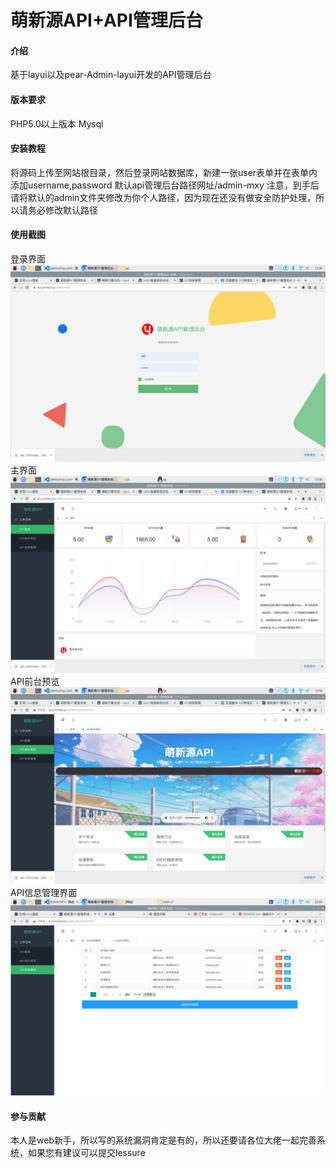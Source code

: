 # 萌新源API+API管理后台

#### 介绍
基于layui以及pear-Admin-layui开发的API管理后台

#### 版本要求
PHP5.0以上版本
Mysql



#### 安装教程
将源码上传至网站根目录，然后登录网站数据库，新建一张user表单并在表单内添加username,password
默认api管理后台路径网址/admin-mxy
注意，到手后请将默认的admin文件夹修改为你个人路径，因为现在还没有做安全防护处理，所以请务必修改默认路径

#### 使用截图
<h>登录界面</h>
![输入图片说明](2022-07-24-135808_1680x1050_scrot.png)
<h>主界面</h>
![输入图片说明](2022-07-24-135821_1680x1050_scrot.png)
<h>API前台预览</h>
![输入图片说明](2022-07-24-135826_1680x1050_scrot.png)
<h>API信息管理界面</h>
![输入图片说明](2022-07-24-203348_1680x1050_scrot.png)


#### 参与贡献
本人是web新手，所以写的系统漏洞肯定是有的，所以还要请各位大佬一起完善系统，如果您有建议可以提交lessure


